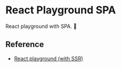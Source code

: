 # React Playground SPA

React playground with SPA. 🚀

## Reference

- [React playground (with SSR)](https://github.com/qvil/react-playground)
